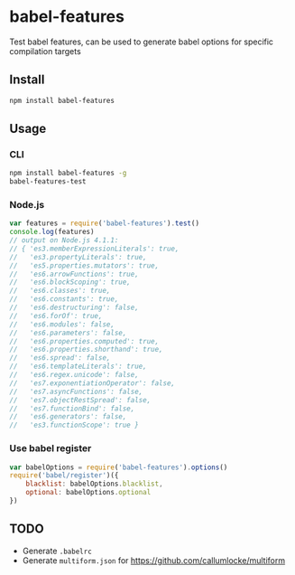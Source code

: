 # babel-features
Test babel features, can be used to generate babel options for specific compilation targets

## Install

```sh
npm install babel-features
```

## Usage

### CLI
```sh
npm install babel-features -g
babel-features-test
```
###
### Node.js
```js
var features = require('babel-features').test()
console.log(features)
// output on Node.js 4.1.1:
// { 'es3.memberExpressionLiterals': true,
//   'es3.propertyLiterals': true,
//   'es5.properties.mutators': true,
//   'es6.arrowFunctions': true,
//   'es6.blockScoping': true,
//   'es6.classes': true,
//   'es6.constants': true,
//   'es6.destructuring': false,
//   'es6.forOf': true,
//   'es6.modules': false,
//   'es6.parameters': false,
//   'es6.properties.computed': true,
//   'es6.properties.shorthand': true,
//   'es6.spread': false,
//   'es6.templateLiterals': true,
//   'es6.regex.unicode': false,
//   'es7.exponentiationOperator': false,
//   'es7.asyncFunctions': false,
//   'es7.objectRestSpread': false,
//   'es7.functionBind': false,
//   'es6.generators': false,
//   'es3.functionScope': true }
```

### Use babel register
```js
var babelOptions = require('babel-features').options()
require('babel/register')({
	blacklist: babelOptions.blacklist,
	optional: babelOptions.optional
})
```


## TODO
- Generate `.babelrc`
- Generate `multiform.json` for https://github.com/callumlocke/multiform
